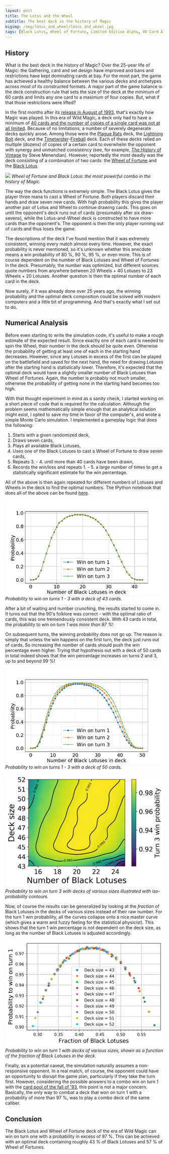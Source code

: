 ```yaml
---
layout: post
title: The Lotus and the Wheel
subtitle: The best deck in the history of Magic
bigimg: /img/lotus_and_wheel/lotus_and_wheel.jpg
tags: [Black Lotus, Wheel of Fortune, Limited Edition Alpha, 40 Card Alpha, Python, Monte Carlo]
---
```


## History

What is the best deck in the history of Magic? Over the 25-year life of Magic: the Gathering, card and set design have improved and bans and restrictions have kept dominating cards at bay. For the most part, the game has achieved a healthy balance between the various decks and archetypes across most of its constructed formats. A major part of the game balance is the deck construction rule that sets the size of the deck at the minimum of 60 cards and limits any one card to a maximum of four copies. But, what if that those restrictions were lifted?

In the first months after its [release in August of 1993](https://mtg.gamepedia.com/Alpha), that's exactly how Magic was played. In this era of Wild Magic, a deck only had to have a minimum of [40 cards and the number of copies of a single card was not at all limited](http://oldschool-mtg.blogspot.com/2018/03/the-oldest-school-wizards-tournament.html). Because of no limitations, a number of severely degenerate decks quickly arose. Among those were the [Plague Rats](http://gatherer.wizards.com/Pages/Card/Details.aspx?multiverseid=77) deck, the [Lightning Bolt](http://gatherer.wizards.com/Pages/Card/Details.aspx?multiverseid=209) deck, and the [Timetwister](http://gatherer.wizards.com/Pages/Card/Details.aspx?multiverseid=132)-[Fireball](http://gatherer.wizards.com/Pages/Card/Details.aspx?multiverseid=197) deck. Each of these decks relied on multiple (dozens) of copies of a certain card to overwhelm the opponent with synergy and unmatched consistency (see, for example, [The History of Vintage](http://www.eternalcentral.com/schools-of-magic-the-history-of-vintage-chapters-1-2/) by Steve Menendian). However, reportedly the most deadly was the deck consisting of a combination of two cards: the [Wheel of Fortune](http://gatherer.wizards.com/Pages/Card/Details.aspx?multiverseid=231) and the [Black Lotus](http://gatherer.wizards.com/Pages/Card/Details.aspx?multiverseid=3).

![](../img/lotus_and_wheel/lotus_and_wheel.jpg)
*Wheel of Fortune and Black Lotus: the most powerful combo in the history of Magic.*

The way the deck functions is extremely simple. The Black Lotus gives the player three mana to cast a Wheel of Fortune. Both players discard their hands and draw seven new cards. With high probability this gives the player another pair of Lotus and Wheel to continue drawing cards. This goes on until the opponent's deck runs out of cards (presumably after six draw-sevens), while the Lotus-and-Wheel deck is constructed to have more cards than the opponent's. The opponent is then the only player running out of cards and thus loses the game.

The descriptions of the deck I've found mention that it was extremely consistent, winning every match almost every time. However, the exact probability is never mentioned, so it's unknown whether this anecdote means a win probability of 80 %, 90 %, 95 %, or even more. This is of course dependent on the number of Black Lotuses and Wheel of Fortunes in the deck. Presumably, the number was optimized, but different sources quote numbers from anywhere between 20 Wheels + 40 Lotuses to 23 Wheels + 20 Lotuses. Another question is then the optimal number of each card in the deck.

Now surely, if it was already done over 25 years ago, the winning probability and the optimal deck composition could be solved with modern computers and a little bit of programming. And that's exactly what I set out to do.

## Numerical Analysis

Before even starting to write the simulation code, it's useful to make a rough estimate of the expected result. Since exactly one of each card is needed to spin the Wheel, their number in the deck should be quite even. Otherwise the probability of getting at least one of each in the starting hand decreases. However, since any Lotuses in excess of the first can be played on the battlefield and saved for the next hand, the need for drawing Lotuses after the starting hand is statistically lower. Therefore, it's expected that the optimal deck would have a slightly smaller number of Black Lotuses than Wheel of Fortunes. Again, the number is probably not *much* smaller, otherwise the probability of getting none in the starting hand becomes too high.

With that thought experiment in mind as a sanity check, I started working on a short piece of code that is required for the calculation. Although the problem seems mathematically simple enough that an analytical solution might exist, I opted to save my time in favor of the computer's, and wrote a simple Monte Carlo simulation. I implemented a gameplay logic that does the following:
1. Starts with a given randomized deck,
2. Draws seven cards,
3. Plays all available Black Lotuses,
4. Uses one of the Black Lotuses to cast a Wheel of Fortune to draw seven cards,
5. Repeats 3. - 4. until more than 40 cards have been drawn,
6. Records the win/loss and repeats 1. - 5. a large number of times to get a statistically significant estimate for the win percentage.

All of the above is then again repeated for different numbers of Lotuses and Wheels in the deck to find the optimal numbers. The IPython notebook that does all of the above can be found [here](../attachments/Lotus_And_Wheel.ipynb).

![](../img/lotus_and_wheel/deck_size_43_turn3_win_prob_number_of_BL.jpg)
*Probability to win on turns 1 - 3 with a deck of 43 cards.*

After a bit of waiting and number crunching, the results started to come in. It turns out that the 90's folklore was correct - with the optimal ratio of cards, this was one tremendously consistent deck. With 43 cards in total, the probability to win on *turn 1 was more than 97 %*!

On subsequent turns, the winning probability does not go up. The reason is simply that unless the win happens on the first turn, the deck just runs out of cards. So increasing the number of cards should push the win percentage even higher. Trying that hypothesis out with a deck of 50 cards in total indeed shows that the win percentage increases on turns 2 and 3, up to and beyond 99 %!

![](../img/lotus_and_wheel/deck_size_50_turn3_win_prob_number_of_BL.jpg)
*Probability to win on turns 1 - 3 with a deck of 50 cards.*

![](../img/lotus_and_wheel/turn3_probability_map.jpg)
*Probability to win on turn 3 with decks of various sizes illustrated with iso-probability contours.*

Now, of course the results can be generalized by looking at the *fraction* of Black Lotuses in the decks of various sizes instead of their raw number. For the turn 1 win probability, all the curves collapse onto a nice master curve (which gives a warm and fuzzy feeling for the statistical physicist). This shows that the turn 1 win percentage is not dependent on the deck size, as long as the number of Black Lotuses is adjusted accordingly.

![](../img/lotus_and_wheel/probability_collapse.jpg)
*Probability to win on turn 1 with decks of various sizes, shown as a function of the fraction of Black Lotuses in the deck.*

Finally, as a potential caveat, the simulation naturally assumes a non-responsive opponent. In a real match, of course, the opponent could have an opportunity to disrupt the game plan, particularly if they take the turn first. However, considering the possible answers to a combo win on turn 1 with the [card pool of the fall of '93](https://scryfall.com/sets/lea), this point is not a major concern. Basically, the only way to combat a deck that won on turn 1 with a probability of more than 97 %, was to play a combo deck of the same caliber.

## Conclusion

The Black Lotus and Wheel of Fortune deck of the era of Wild Magic can win on turn one with a probability in excess of 97 %. This can be achieved with an optimal deck containing roughly 43 % of Black Lotuses and 57 % of Wheel of Fortunes.
